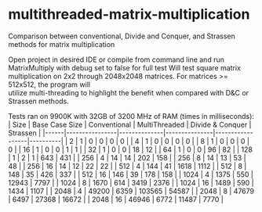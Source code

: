 # multithreaded-matrix-multiplication
Comparison between conventional, Divide and Conquer, and Strassen methods for matrix multiplication

Open project in desired IDE or compile from command line and run MatrixMultiply with debug set to false for full test
Will test square matrix multiplication on 2x2 through 2048x2048 matrices. For matrices >= 512x512, the program will  
utilize multi-threading to highlight the benefit when compared with D&C or Strassen methods. 

Tests ran on 9900K with 32GB of 3200 MHz of RAM (times in milliseconds):
| Size | Base Case Size | Conventional | MultiThreaded | Divide & Conquer | Strassen |
|------|----------------|--------------|---------------|------------------|----------|
| 2    | 1              | 0            | 0             | 0                | 0        |
| 4    | 1              | 0            | 0             | 0                | 0        |
| 8    | 1              | 0            | 0             | 0                | 0        |
| 16   | 1              | 0            | 0             | 1                | 1        |
| 32   | 1              | 0            | 0             | 18               | 12       |
| 64   | 1              | 0            | 0             | 96               | 82       |
| 128  | 1              | 2            | 1             | 643              | 431      |
| 256  | 4              | 14           | 14            | 202              | 158      |
| 256  | 8              | 14           | 13            | 53               | 48       |
| 256  | 16             | 14           | 12            | 22               | 22       |
| 512  | 4              | 144          | 41            | 1618             | 1112     |
| 512  | 8              | 148          | 35            | 426              | 337      |
| 512  | 16             | 146          | 39            | 178              | 158      |
| 1024 | 4              | 1375         | 550           | 12943            | 7797     |
| 1024 | 8              | 1670         | 614           | 3419             | 2376     |
| 1024 | 16             | 1489         | 590           | 1434             | 1107     |
| 2048 | 4              | 49200        | 6359          | 103565           | 54587    |
| 2048 | 8              | 47679        | 6497          | 27368            | 16672    |
| 2048 | 16             | 46946        | 6772          | 11487            | 7770     |
